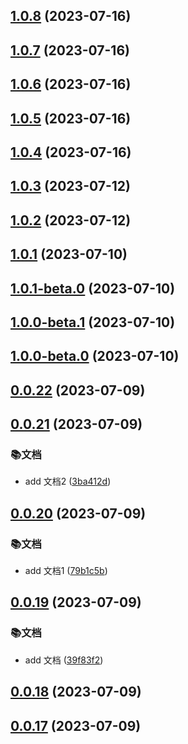 

## [1.0.8](https://github.com/MissNanLan/virutal-list-demo/compare/1.0.7...1.0.8) (2023-07-16)

## [1.0.7](https://github.com/MissNanLan/virutal-list-demo/compare/1.0.6...1.0.7) (2023-07-16)

## [1.0.6](https://github.com/MissNanLan/virutal-list-demo/compare/1.0.5...1.0.6) (2023-07-16)

## [1.0.5](https://github.com/MissNanLan/virutal-list-demo/compare/1.0.3...1.0.5) (2023-07-16)

## [1.0.4](https://github.com/MissNanLan/virutal-list-demo/compare/1.0.3...1.0.4) (2023-07-16)

## [1.0.3](https://github.com/MissNanLan/virutal-list-demo/compare/1.0.2...1.0.3) (2023-07-12)

## [1.0.2](https://github.com/MissNanLan/virutal-list-demo/compare/1.0.1...1.0.2) (2023-07-12)

## [1.0.1](https://github.com/MissNanLan/virutal-list-demo/compare/0.0.22...1.0.1) (2023-07-10)

## [1.0.1-beta.0](https://github.com/MissNanLan/virutal-list-demo/compare/0.0.22...1.0.1-beta.0) (2023-07-10)

## [1.0.0-beta.1](https://github.com/MissNanLan/virutal-list-demo/compare/0.0.22...1.0.0-beta.1) (2023-07-10)

## [1.0.0-beta.0](https://github.com/MissNanLan/virutal-list-demo/compare/0.0.22...1.0.0-beta.0) (2023-07-10)

## [0.0.22](https://github.com/MissNanLan/virutal-list-demo/compare/0.0.21...0.0.22) (2023-07-09)

## [0.0.21](https://github.com/MissNanLan/virutal-list-demo/compare/0.0.20...0.0.21) (2023-07-09)


### 📚文档

* add 文档2 ([3ba412d](https://github.com/MissNanLan/virutal-list-demo/commit/3ba412daabb8e5cc10c7ddd83aeb786d047b931f))

## [0.0.20](https://github.com/MissNanLan/virutal-list-demo/compare/0.0.19...0.0.20) (2023-07-09)


### 📚文档

* add 文档1 ([79b1c5b](https://github.com/MissNanLan/virutal-list-demo/commit/79b1c5bdfb1df2f52be177b77638a63c28dd5c20))

## [0.0.19](https://github.com/MissNanLan/virutal-list-demo/compare/0.0.17...0.0.19) (2023-07-09)


### 📚文档

* add 文档 ([39f83f2](https://github.com/MissNanLan/virutal-list-demo/commit/39f83f2e3fbac84d3b646c894b37088c526c2104))

## [0.0.18](https://github.com/MissNanLan/virutal-list-demo/compare/0.0.17...0.0.18) (2023-07-09)

## [0.0.17](https://github.com/MissNanLan/virutal-list-demo/compare/0.0.15...0.0.17) (2023-07-09)